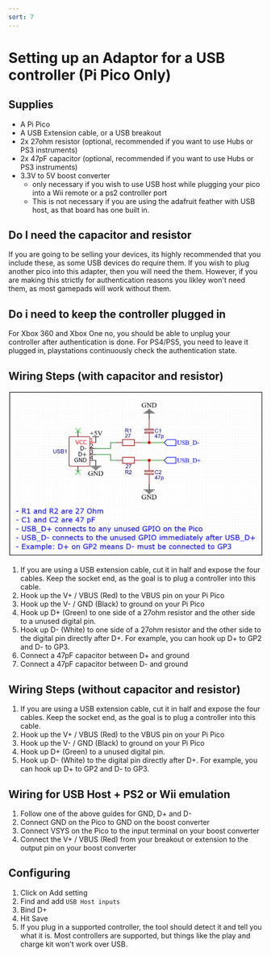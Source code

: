 ```yaml
---
sort: 7
---
```

# Setting up an Adaptor for a USB controller (Pi Pico Only)
## Supplies
* A Pi Pico
* A USB Extension cable, or a USB breakout
* 2x 27ohm resistor (optional, recommended if you want to use Hubs or PS3 instruments)
* 2x 47pF capacitor (optional, recommended if you want to use Hubs or PS3 instruments)
* 3.3V to 5V boost converter 
   * only necessary if you wish to use USB host while plugging your pico into a Wii remote or a ps2 controller port
   * This is not necessary if you are using the adafruit feather with USB host, as that board has one built in.

## Do I need the capacitor and resistor

If you are going to be selling your devices, its highly recommended that you include these, as some USB devices do require them.
If you wish to plug another pico into this adapter, then you will need the them.
However, if you are making this strictly for authentication reasons you likley won't need them, as most gamepads will work without them.

## Do i need to keep the controller plugged in
For Xbox 360 and Xbox One no, you should be able to unplug your controller after authentication is done.
For PS4/PS5, you need to leave it plugged in, playstations continuously check the authentication state.

## Wiring Steps (with capacitor and resistor)

[![usb](/assets/images/usb.png)](/assets/images/usb.png)

1. If you are using a USB extension cable, cut it in half and expose the four cables. Keep the socket end, as the goal is to plug a controller into this cable.
2. Hook up the V+ / VBUS (Red) to the VBUS pin on your Pi Pico
3. Hook up the V- / GND (Black) to ground on your Pi Pico
4. Hook up D+ (Green) to one side of a 27ohm resistor and the other side to a unused digital pin.
5. Hook up D- (White) to one side of a 27ohm resistor and the other side to the digital pin directly after D+. For example, you can hook up D+ to GP2 and D- to GP3.
6. Connect a 47pF capacitor between D+ and ground
7. Connect a 47pF capacitor between D- and ground

## Wiring Steps (without capacitor and resistor)

1. If you are using a USB extension cable, cut it in half and expose the four cables. Keep the socket end, as the goal is to plug a controller into this cable.
2. Hook up the V+ / VBUS (Red) to the VBUS pin on your Pi Pico
3. Hook up the V- / GND (Black) to ground on your Pi Pico
4. Hook up D+ (Green) to a unused digital pin.
5. Hook up D- (White) to the digital pin directly after D+. For example, you can hook up D+ to GP2 and D- to GP3.

## Wiring for USB Host + PS2 or Wii emulation
1. Follow one of the above guides for GND, D+ and D-
2. Connect GND on the Pico to GND on the boost converter
3. Connect VSYS on the Pico to the input terminal on your boost converter
4. Connect the V+ / VBUS (Red) from your breakout or extension to the output pin on your boost converter



## Configuring
1. Click on Add setting
2. Find and add `USB Host inputs`
3. Bind D+
4. Hit Save
5. If you plug in a supported controller, the tool should detect it and tell you what it is. Most controllers are supported, but things like the play and charge kit won't work over USB.
